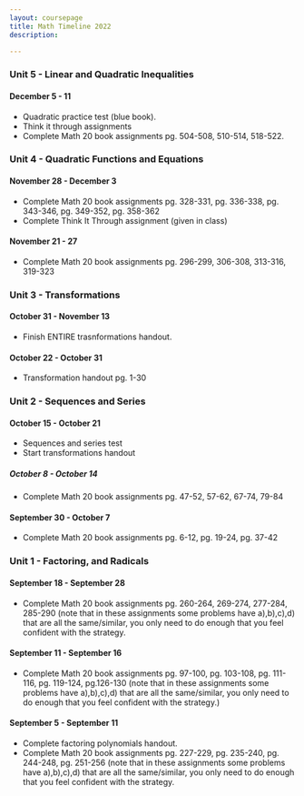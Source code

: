 ```yaml
---
layout: coursepage
title: Math Timeline 2022
description: 

--- 
```


### Unit 5 - Linear and Quadratic Inequalities
#### December 5 - 11
* Quadratic practice test (blue book). 
* Think it through assignments
* Complete Math 20 book assignments pg. 504-508, 510-514, 518-522.

### Unit 4 - Quadratic Functions and Equations 
#### November 28 - December 3 
* Complete Math 20 book assignments pg. 328-331, pg. 336-338, pg. 343-346, pg. 349-352, pg. 358-362 
* Complete Think It Through assignment (given in class) 

#### November 21 - 27 
* Complete Math 20 book assignments pg. 296-299, 306-308, 313-316, 319-323

### Unit 3 - Transformations 
#### October 31 - November 13
* Finish ENTIRE trasnformations handout. 

#### October 22 - October 31
* Transformation handout pg. 1-30

### Unit 2 - Sequences and Series
#### October 15 - October 21
* Sequences and series test
* Start transformations handout 

##### October 8 - October 14
* Complete Math 20 book assignments pg. 47-52, 57-62, 67-74, 79-84

#### September 30 - October 7
* Complete Math 20 book assignments pg. 6-12, pg. 19-24, pg. 37-42 

### Unit 1 - Factoring, and Radicals 
#### September 18 - September 28 
* Complete Math 20 book assignments pg. 260-264, 269-274, 277-284, 285-290 (note that in these assignments some problems have a),b),c),d) that are all the same/similar, you only need to do enough that you feel confident with the strategy. 

#### September 11 - September 16  
* Complete Math 20 book assignments pg. 97-100, pg. 103-108, pg. 111-116, pg. 119-124, pg.126-130 (note that in these assignments some problems have a),b),c),d) that are all the same/similar, you only need to do enough that you feel confident with the strategy.) 

#### September 5 - September 11  
* Complete factoring polynomials handout.  
* Complete Math 20 book assignments pg. 227-229, pg. 235-240, pg. 244-248, pg. 251-256 (note that in these assignments some problems have a),b),c),d) that are all the same/similar, you only need to do enough that you feel confident with the strategy. 


